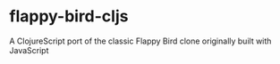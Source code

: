 # flappy-bird-cljs
A ClojureScript port of the classic Flappy Bird clone originally built with JavaScript
